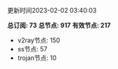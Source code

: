 更新时间2023-02-02 03:40:03

**总订阅: 73**
**总节点: 917**
**有效节点: 217**
- v2ray节点: 150
- ss节点: 57
- trojan节点: 10
